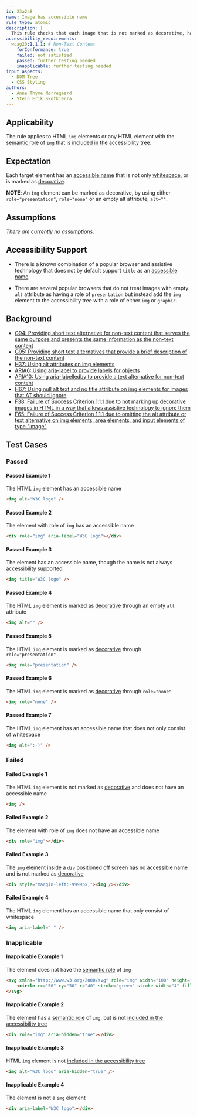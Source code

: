 ```yaml
---
id: 23a2a8
name: Image has accessible name
rule_type: atomic
description: |
  This rule checks that each image that is not marked as decorative, has an accessible name.
accessibility_requirements:
  wcag20:1.1.1: # Non-Text Content
    forConformance: true
    failed: not satisfied
    passed: further testing needed
    inapplicable: further testing needed
input_aspects:
  - DOM Tree
  - CSS Styling
authors:
  - Anne Thyme Nørregaard
  - Stein Erik Skotkjerra
---
```


## Applicability

The rule applies to HTML `img` elements or any HTML element with the [semantic role](#semantic-role) of `img` that is [included in the accessibility tree](#included-in-the-accessibility-tree).

## Expectation

Each target element has an [accessible name](#accessible-name) that is not only [whitespace](#whitespace), or is marked as [decorative](#decorative).

**NOTE**: An `img` element can be marked as decorative, by using either `role="presentation"`, `role="none"` or an empty alt attribute, `alt=""`.

## Assumptions

_There are currently no assumptions._

## Accessibility Support

* There is a known combination of a popular browser and assistive technology that does not by default support `title` as an [accessible name](#accessible-name).

* There are several popular browsers that do not treat images with empty `alt` attribute as having a role of `presentation` but instead add the `img` element to the accessibility tree with a role of either `img` or `graphic`.

## Background

- [G94: Providing short text alternative for non-text content that serves the same purpose and presents the same information as the non-text content](https://www.w3.org/WAI/WCAG21/Techniques/general/G94)
- [G95: Providing short text alternatives that provide a brief description of the non-text content](https://www.w3.org/WAI/WCAG21/Techniques/general/G95)
- [H37: Using alt attributes on img elements](https://www.w3.org/WAI/WCAG21/Techniques/html/H37)
- [ARIA6: Using aria-label to provide labels for objects](https://www.w3.org/WAI/WCAG21/Techniques/aria/ARIA6)
- [ARIA10: Using aria-labelledby to provide a text alternative for non-text content](https://www.w3.org/WAI/WCAG21/Techniques/aria/ARIA10)
- [H67: Using null alt text and no title attribute on img elements for images that AT should ignore](https://www.w3.org/WAI/WCAG21/Techniques/html/H67)
- [F38: Failure of Success Criterion 1.1.1 due to not marking up decorative images in HTML in a way that allows assistive technology to ignore them](https://www.w3.org/WAI/WCAG21/Techniques/failures/F38)
- [F65: Failure of Success Criterion 1.1.1 due to omitting the alt attribute or text alternative on img elements, area elements, and input elements of type "image"](https://www.w3.org/WAI/WCAG21/Techniques/failures/F65)

## Test Cases

### Passed

#### Passed Example 1

The HTML `img` element has an accessible name

```html
<img alt="W3C logo" />
```

#### Passed Example 2

The element with role of `img` has an accessible name

```html
<div role="img" aria-label="W3C logo"></div>
```

#### Passed Example 3

The element has an accessible name, though the name is not always accessibility supported

```html
<img title="W3C logo" />
```

#### Passed Example 4

The HTML `img` element is marked as [decorative](#decorative) through an empty `alt` attribute

```html
<img alt="" />
```

#### Passed Example 5

The HTML `img` element is marked as [decorative](#decorative) through `role="presentation"`

```html
<img role="presentation" />
```

#### Passed Example 6

The HTML `img` element is marked as [decorative](#decorative) through `role="none"`

```html
<img role="none" />
```

#### Passed Example 7

The HTML `img` element has an accessible name that does not only consist of whitespace

```html
<img alt=":-)" />
```

### Failed

#### Failed Example 1

The HTML `img` element is not marked as [decorative](#decorative) and does not have an accessible name

```html
<img />
```

#### Failed Example 2

The element with role of `img` does not have an accessible name

```html
<div role="img"></div>
```

#### Failed Example 3

The `img` element inside a `div` positioned off screen has no accessible name and is not marked as [decorative](#decorative)

```html
<div style="margin-left:-9999px;"><img /></div>
```

#### Failed Example 4

The HTML `img` element has an accessible name that only consist of whitespace

```html
<img aria-label=" " />
```

### Inapplicable

#### Inapplicable Example 1

The element does not have the [semantic role](#semantic-role) of `img`

```html
<svg xmlns="http://www.w3.org/2000/svg" role="img" width="100" height="100">
	<circle cx="50" cy="50" r="40" stroke="green" stroke-width="4" fill="yellow" />
</svg>
```

#### Inapplicable Example 2

The element has a [semantic role](#semantic-role) of `img`, but is not [included in the accessibility tree](#included-in-the-accessibility-tree)

```html
<div role="img" aria-hidden="true"></div>
```

#### Inapplicable Example 3

HTML `img` element is not [included in the accessibility tree](#included-in-the-accessibility-tree)

```html
<img alt="W3C logo" aria-hidden="true" />
```

#### Inapplicable Example 4

The element is not a `img` element

```html
<div aria-label="W3C logo"></div>
```
